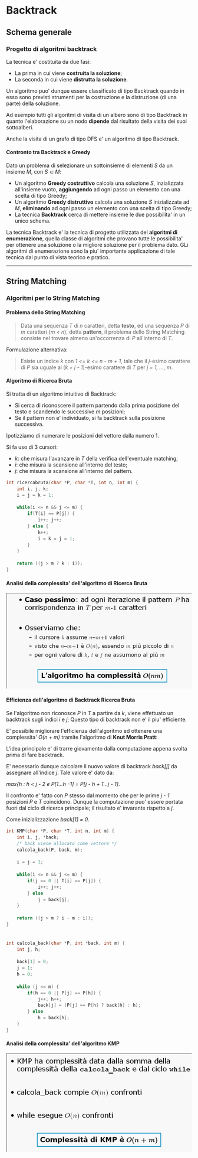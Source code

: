 # Backtrack

## Schema generale

### Progetto di algoritmi backtrack

La tecnica e' costituita da due fasi:
* La prima in cui viene **costruita la soluzione**;
* La seconda in cui viene **distrutta la soluzione**.

Un algoritmo puo' dunque essere classificato di tipo Backtrack quando in esso sono previsti strumenti per la costruzione e la distruzione (di una parte) della soluzione.

Ad esempio tutti gli algoritmi di visita di un albero sono di tipo Backtrack in quanto l'elaborazione su un nodo **dipende** dal risultato della visita dei suoi sottoalberi.

Anche la visita di un grafo di tipo DFS e' un algoritmo di tipo Backtrack.

#### Contronto tra Backtrack e Greedy

Dato un problema di selezionare un sottoinsieme di elementi _S_ da un insieme _M_, con _S ⊂ M_:
* Un algoritmo **Greedy costruttivo** calcola una soluzione _S_, inzializzata all'insieme vuoto, **aggiungendo** ad ogni passo un elemento con una scelta di tipo Greedy;
* Un algoritmo **Greedy distruttivo** calcola una soluzione _S_ inizializzata ad _M_, **eliminando** ad ogni passo un elemento con una scelta di tipo Greedy;
* La tecnica **Backtrack** cerca di mettere insieme le due possibilita' in un unico schema.

La tecnica Backtrack e' la tecnica di progetto utilizzata del **algoritmi di enumerazione**, quella classe di algoritmi che provano tutte le possibilita' per ottenere una soluzione o la migliore soluzione per il problema dato. GLi algoritmi di enumerazione sono la piu' importante applicazione di tale tecnica dal punto di vista teorico e pratico.

___

## String Matching

### Algoritmi per lo String Matching

#### Problema dello String Matching
> Data una sequenza _T_ di _n_ caratteri, detta **testo**, ed una sequenza _P_ di _m_ caratteri (_m < n_), detta **pattern**, il problema dello String Matching consiste nel trovare almeno un'occorrenza di _P_ all'interno di _T_.

Formulazione alternativa:
> Esiste un indice _k_ con _1 <= k <= n - m + 1_, tale che il _j_-esimo carattere di _P_ sia uguale al (_k + j - 1_)-esimo carattere di _T_ per _j = 1, ..., m_.

#### Algoritmo di Ricerca Bruta
Si tratta di un algoritmo intuitivo di Backtrack:
* Si cerca di riconoscere il pattern partendo dalla prima posizione del testo e scandendo le successive _m_ posizioni;
* Se il pattern non e' individuato, si fa backtrack sulla posizione successiva.

Ipotizziamo di numerare le posizioni del vettore dalla numero 1.

Si fa uso di 3 cursori:
* _k_: che misura l'avanzare in _T_ della verifica dell'eventuale matching;
* _i_: che misura la scansione all'interno del testo;
* _j_: che misura la scansione all'interno del pattern.

```C
int ricercabruta(char *P, char *T, int n, int m) {
    int i, j, k;
    i = j = k = 1;

    while(i <= n && j <= m) {
        if(T[i] == P[j]) {
            i++; j++;
        } else {
            k++;
            i = k = j = 1;
        }
    }

    return ((j > m ? k : i));
}
```

#### Analisi della complessita' dell'algoritmo di Ricerca Bruta
![M9_complessita_bruteforce](md_resources/M9_complessita_bruteforce.png)

#### Efficienza dell'algoritmo di Backtrack Ricerca Bruta
Se l'algoritmo non riconosce _P_ in _T_ a partire da _k_, viene effettuato un backtrack sugli indici _i_ e _j_;
Questo tipo di backtrack non e' il piu' efficiente.

E' possibile migliorare l'efficienza dell'algoritmo ed ottenere una complessita' _O(n + m)_ tramite l'algoritmo di **Knut Morris Pratt**:

L'idea principale e' di trarre giovamento dalla computazione appena svolta prima di fare backtrack.

E' necessario dunque calcolare il nuovo valore di backtrack _back[j]_ da assegnare all'indice _j_. Tale valore e' dato da:

_max{h : h < j - 2 e P[1...h -1]_ = _P[j - h + 1...j - 1]_.

Il confronto e' fatto con _P_ stesso dal momento che per le prime _j - 1_ posizioni _P_ e _T_ coincidono. Dunque la computazione puo' essere portata fuori dal ciclo di ricerca principale; il risultato e' invarante rispetto a _j_.

Come inizializzazione _back[1] = 0_.

```C
int KMP(char *P, char *T, int n, int m) {
    int i, j, *back;
    /* back viene allocato come vettore */
    calcola_back(P, back, m);

    i = j = 1;

    while(i <= n && j <= m) {
        if(j == 0 || T[i] == P[j]) {
            i++; j++;
        } else
            j = back[j];
    }

    return ((j > m ? i - m : i));
}


int calcola_back(char *P, int *back, int m) {
    int j, h;

    back[1] = 0;
    j = 1;
    h = 0;

    while (j <= m) {
        if(h == 0 || P[j] == P[h]) {
            j++; h++;
            back[j] = (P[j] == P[h] ? back[h] : h);
        } else
            h = back[h];
    }
}
```

#### Analisi della complessita' dell'algoritmo KMP
![M9_complessita_kmp](md_resources/M9_complessita_kmp.png)

